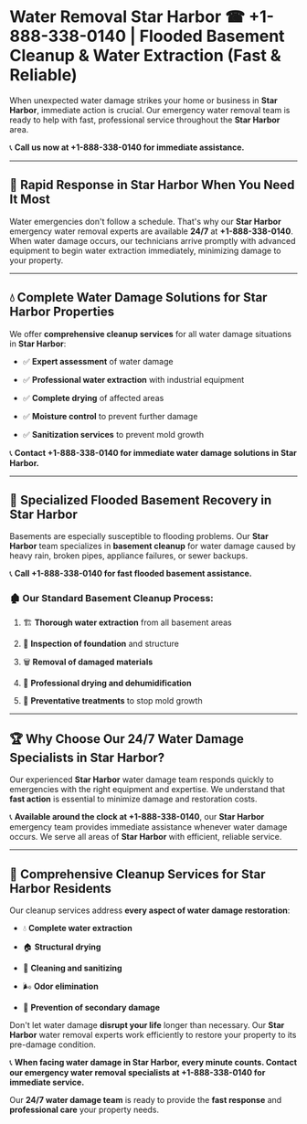 # Water Removal Star Harbor ☎ +1-888-338-0140 | Flooded Basement Cleanup & Water Extraction (Fast & Reliable)

When unexpected water damage strikes your home or business in **Star Harbor**, immediate action is crucial. Our emergency water removal team is ready to help with fast, professional service throughout the **Star Harbor** area. 

📞 **Call us now at +1-888-338-0140 for immediate assistance.**
---
## 🚀 Rapid Response in Star Harbor When You Need It Most
Water emergencies don't follow a schedule. That's why our **Star Harbor** emergency water removal experts are available **24/7** at **+1-888-338-0140**. When water damage occurs, our technicians arrive promptly with advanced equipment to begin water extraction immediately, minimizing damage to your property.
---
## 💧 Complete Water Damage Solutions for Star Harbor Properties
We offer **comprehensive cleanup services** for all water damage situations in **Star Harbor**:
- ✅ **Expert assessment** of water damage  
- ✅ **Professional water extraction** with industrial equipment  
- ✅ **Complete drying** of affected areas  
- ✅ **Moisture control** to prevent further damage  
- ✅ **Sanitization services** to prevent mold growth  
📞 **Contact +1-888-338-0140 for immediate water damage solutions in Star Harbor.**
---
## 🌊 Specialized Flooded Basement Recovery in Star Harbor
Basements are especially susceptible to flooding problems. Our **Star Harbor** team specializes in **basement cleanup** for water damage caused by heavy rain, broken pipes, appliance failures, or sewer backups. 
📞 **Call +1-888-338-0140 for fast flooded basement assistance.**
### 🏚️ Our Standard Basement Cleanup Process:
1. 🏗️ **Thorough water extraction** from all basement areas  
2. 🔎 **Inspection of foundation** and structure  
3. 🗑️ **Removal of damaged materials**  
4. 💨 **Professional drying and dehumidification**  
5. 🚫 **Preventative treatments** to stop mold growth  
---
## 🏆 Why Choose Our 24/7 Water Damage Specialists in Star Harbor?
Our experienced **Star Harbor** water damage team responds quickly to emergencies with the right equipment and expertise. We understand that **fast action** is essential to minimize damage and restoration costs.
📞 **Available around the clock at +1-888-338-0140**, our **Star Harbor** emergency team provides immediate assistance whenever water damage occurs. We serve all areas of **Star Harbor** with efficient, reliable service.
---
## 🧹 Comprehensive Cleanup Services for Star Harbor Residents
Our cleanup services address **every aspect of water damage restoration**:
- 💧 **Complete water extraction**  
- 🏠 **Structural drying**  
- 🧼 **Cleaning and sanitizing**  
- 🌬️ **Odor elimination**  
- 🚫 **Prevention of secondary damage**  
Don't let water damage **disrupt your life** longer than necessary. Our **Star Harbor** water removal experts work efficiently to restore your property to its pre-damage condition.
📞 **When facing water damage in Star Harbor, every minute counts. Contact our emergency water removal specialists at +1-888-338-0140 for immediate service.**
Our **24/7 water damage team** is ready to provide the **fast response** and **professional care** your property needs.
